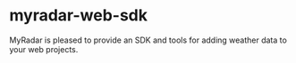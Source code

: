# myradar-web-sdk
MyRadar is pleased to provide an SDK and tools for adding weather data to your web projects.
